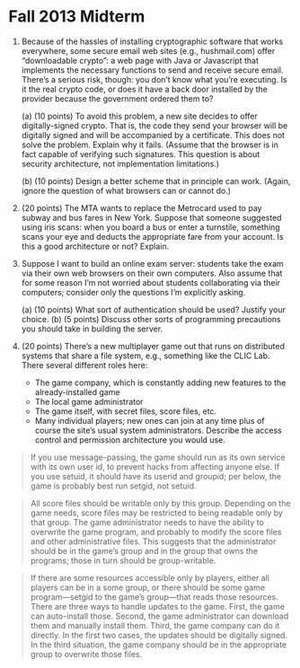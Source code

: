 # Fall 2013 Midterm

1. Because of the hassles of installing cryptographic software that works everywhere, some secure email
web sites (e.g., hushmail.com) offer “downloadable crypto”: a web page with Java or Javascript that implements the necessary functions to send and receive secure email. There’s a serious risk, though: you don’t know what you’re executing. Is it the real crypto code, or does it have a back door installed by the provider because the government ordered them to?

    (a) (10 points) To avoid this problem, a new site decides to offer digitally-signed crypto. That is, the
code they send your browser will be digitally signed and will be accompanied by a certificate. This does not solve the problem. Explain why it fails. (Assume that the browser is in fact capable of verifying such signatures. This question is about security architecture, not implementation
limitations.)

    (b) (10 points) Design a better scheme that in principle can work. (Again, ignore the question of what
browsers can or cannot do.)

2. (20 points) The MTA wants to replace the Metrocard used to pay subway and bus fares in New York. Suppose that someone suggested using iris scans: when you board a bus or enter a turnstile, something scans your eye and deducts the appropriate fare from your account. Is this a good architecture or not?
Explain.

3. Suppose I want to build an online exam server: students take the exam via their own web browsers on their own computers. Also assume that for some reason I’m not worried about students collaborating via their computers; consider only the questions I’m explicitly asking.

    (a) (10 points) What sort of authentication should be used? Justify your choice.
    (b) (5 points) Discuss other sorts of programming precautions you should take in building the server.

4. (20 points) There’s a new multiplayer game out that runs on distributed systems that share a file system, e.g., something like the CLIC Lab. There several different roles here:

    * The game company, which is constantly adding new features to the already-installed game
    * The local game administrator
    * The game itself, with secret files, score files, etc.
    * Many individual players; new ones can join at any time
plus of course the site’s usual system administrators. Describe the access control and permission architecture
you would use.
    
> If you use message-passing, the game should run as its own service with its own user id, to prevent hacks from affecting anyone else. If you use setuid, it should have its userid and groupid; per below, the game is probably best run setgid, not setuid.

> All score files should be writable only by this group. Depending on the game needs, score files may be restricted to being readable only by that group. The game administrator needs to have the ability to overwrite the game program, and probably to modify the score files and other administrative files. This suggests that the administrator should be in the game’s group and in the group that owns the programs; those in turn should be group-writable.

> If there are some resources accessible only by players, either all players can be in a some group, or there should be some game program—setgid to the game’s group—that reads those resources. There are three ways to handle updates to the game. First, the game can auto-install those. Second,
the game administrator can download them and manually install them. Third, the game company can do it directly. In the first two cases, the updates should be digitally signed. In the third situation, the game company should be in the appropriate group to overwrite those files.
